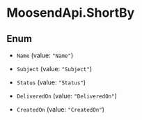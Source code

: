 # MoosendApi.ShortBy

## Enum


* `Name` (value: `"Name"`)

* `Subject` (value: `"Subject"`)

* `Status` (value: `"Status"`)

* `DeliveredOn` (value: `"DeliveredOn"`)

* `CreatedOn` (value: `"CreatedOn"`)


